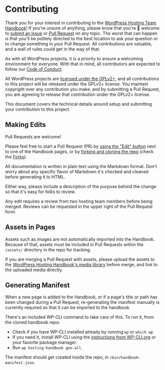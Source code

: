 # Contributing

Thank you for your interest in contributing to the [WordPress Hosting Team Handbook](https://make.wordpress.org/hosting/handbook/)! If you're unsure of anything, please know that you're 💯 welcome to [submit an Issue](https://github.com/WordPress/hosting-handbook/issues) or [Pull Request](https://github.com/WordPress/hosting-handbook/pulls) on any topic. The worst that can happen is that you'll be politely directed to the best location to ask your question or to change something in your Pull Request. All contributions are valuable, and a wall of rules could get in the way of that.

As with all WordPress projects, it is a priority to ensure a welcoming environment for everyone. With that in mind, all contributors are expected to follow our [Code of Conduct](https://make.wordpress.org/handbook/community-code-of-conduct/).

All WordPress projects are [licensed under the GPLv2+](/LICENSE), and all contributions to this project will be released under the GPLv2+ license. You maintain copyright over any contribution you make, and by submitting a Pull Request, you are agreeing to release that contribution under the GPLv2+ license.

This document covers the technical details around setup and submitting your contribution to this project.

## Making Edits

Pull Requests are welcome!

Please feel free to start a Pull Request (PR) by [using the "Edit" button](https://help.github.com/en/github/managing-files-in-a-repository/editing-files-in-another-users-repository) next to one of the Handbook pages, or by [forking and cloning the repo](https://git-scm.com/book/en/v2/GitHub-Contributing-to-a-Project) (check the [Forks](https://github.com/WordPress/hosting-handbook/network/members)).

All documentation is written in plain text using the Markdown format. Don't worry about any specific flavor of Markdown it's checked and cleaned before generating it to HTML.

Either way, please include a description of the purpose behind the change so that it's easy for folks to review.

Any edit requires a review from two hosting team members before being merged. Reviews can be requested in the upper right of the Pull Request form.

## Assets in Pages

Assets such as images are not automatically imported into the Handbook. Because of that, assets must be included in Pull Requests within the `/assets/` directory in the repo for tracking.

If you are merging a Pull Request with assets, please upload the assets to the [WordPress Hosting Handbook's media library](https://make.wordpress.org/hosting/wp-admin/upload.php) before merge, and link to the uploaded media directly.

## Generating Manifest

When a new page is added to the Handbook, or if a page's title or path has been changed during a Pull Request, re-generating the manifest manually is currently required so that it can be imported to the handbook.

There's an included WP-CLI command to take care of this. To run it, from the cloned handbook repo:

- Check if you have WP-CLI installed already by running `wp` or `which wp`
- If you need it, install WP-CLI using the [instructions from WP-CLI.org](https://wp-cli.org/#Installing) or your favorite package manager.
- Run `wp hosting-handbook gen-all`.

The manifest should get created inside the repo, in `/bin/handbook-manifest.json`.
